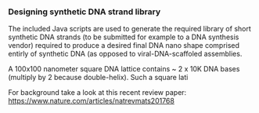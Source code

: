 ### Designing synthetic DNA strand library 

The included Java scripts are used to generate the required library of short synthetic DNA strands (to be submitted for example to a DNA synthesis vendor) required to produce a desired final DNA nano shape comprised entirly of synthetic DNA (as opposed to viral-DNA-scaffoled assemblies. 

A 100x100 nanometer square DNA lattice contains ~ 2 x 10K DNA bases (multiply by 2 because double-helix). Such a square lati


For background take a look at this recent review paper: https://www.nature.com/articles/natrevmats201768


[//]: # (this is a comment) 

